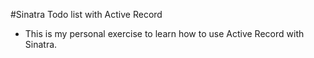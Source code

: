 #Sinatra Todo list with Active Record 

- This is my personal exercise to learn how to use Active Record with Sinatra. 